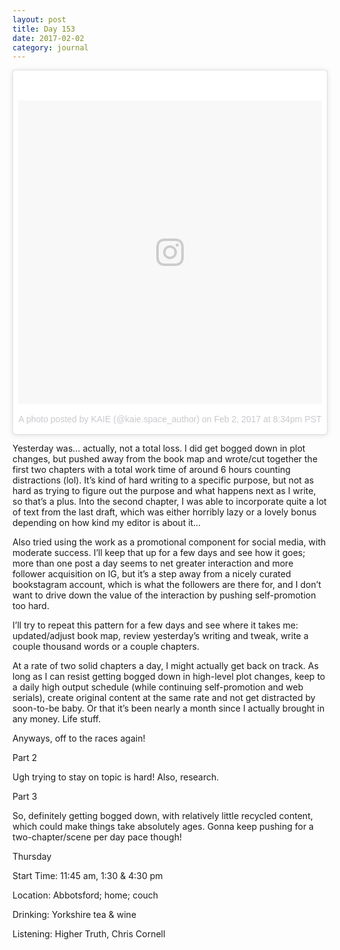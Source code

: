 ```yaml
---
layout: post
title: Day 153
date: 2017-02-02
category: journal
---
```


<blockquote class="instagram-media" data-instgrm-captioned data-instgrm-version="7" style=" background:#FFF; border:0; border-radius:3px; box-shadow:0 0 1px 0 rgba(0,0,0,0.5),0 1px 10px 0 rgba(0,0,0,0.15); margin: 1px; max-width:658px; padding:0; width:99.375%; width:-webkit-calc(100% - 2px); width:calc(100% - 2px);"><div style="padding:8px;"> <div style=" background:#F8F8F8; line-height:0; margin-top:40px; padding:50.0% 0; text-align:center; width:100%;"> <div style=" background:url(data:image/png;base64,iVBORw0KGgoAAAANSUhEUgAAACwAAAAsCAMAAAApWqozAAAABGdBTUEAALGPC/xhBQAAAAFzUkdCAK7OHOkAAAAMUExURczMzPf399fX1+bm5mzY9AMAAADiSURBVDjLvZXbEsMgCES5/P8/t9FuRVCRmU73JWlzosgSIIZURCjo/ad+EQJJB4Hv8BFt+IDpQoCx1wjOSBFhh2XssxEIYn3ulI/6MNReE07UIWJEv8UEOWDS88LY97kqyTliJKKtuYBbruAyVh5wOHiXmpi5we58Ek028czwyuQdLKPG1Bkb4NnM+VeAnfHqn1k4+GPT6uGQcvu2h2OVuIf/gWUFyy8OWEpdyZSa3aVCqpVoVvzZZ2VTnn2wU8qzVjDDetO90GSy9mVLqtgYSy231MxrY6I2gGqjrTY0L8fxCxfCBbhWrsYYAAAAAElFTkSuQmCC); display:block; height:44px; margin:0 auto -44px; position:relative; top:-22px; width:44px;"></div></div> <p style=" margin:8px 0 0 0; padding:0 4px;"></p> <p style=" color:#c9c8cd; font-family:Arial,sans-serif; font-size:14px; line-height:17px; margin-bottom:0; margin-top:8px; overflow:hidden; padding:8px 0 7px; text-align:center; text-overflow:ellipsis; white-space:nowrap;">A photo posted by KAIE (@kaie.space_author) on <time style=" font-family:Arial,sans-serif; font-size:14px; line-height:17px;" datetime="2017-02-03T04:34:29+00:00">Feb 2, 2017 at 8:34pm PST</time></p></div></blockquote>
<script async defer src="//platform.instagram.com/en_US/embeds.js"></script>

Yesterday was… actually, not a total loss. I did get bogged down in plot changes, but pushed away from the book map and wrote/cut together the first two chapters with a total work time of around 6 hours counting distractions (lol). It’s kind of hard writing to a specific purpose, but not as hard as trying to figure out the purpose and what happens next as I write, so that’s a plus. Into the second chapter, I was able to incorporate quite a lot of text from the last draft, which was either horribly lazy or a lovely bonus depending on how kind my editor is about it…

Also tried using the work as a promotional component for social media, with moderate success. I’ll keep that up for a few days and see how it goes; more than one post a day seems to net greater interaction and more follower acquisition on IG, but it’s a step away from a nicely curated bookstagram account, which is what the followers are there for, and I don’t want to drive down the value of the interaction by pushing self-promotion too hard.

I’ll try to repeat this pattern for a few days and see where it takes me: updated/adjust book map, review yesterday’s writing and tweak, write a couple thousand words or a couple chapters.

At a rate of two solid chapters a day, I might actually get back on track. As long as I can resist getting bogged down in high-level plot changes, keep to a daily high output schedule (while continuing self-promotion and web serials), create original content at the same rate and not get distracted by soon-to-be baby. Or that it’s been nearly a month since I actually brought in any money. Life stuff.

Anyways, off to the races again!

Part 2

Ugh trying to stay on topic is hard! Also, research. 

Part 3

So, definitely getting bogged down, with relatively little recycled content, which could make things take absolutely ages. Gonna keep pushing for a two-chapter/scene per day pace though!

Thursday

Start Time: 11:45 am, 1:30 & 4:30 pm

Location: Abbotsford; home; couch

Drinking: Yorkshire tea & wine

Listening: Higher Truth, Chris Cornell

